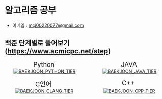 # 알고리즘 공부
- 이메일 : mcj00220077@gmail.com

## 백준 단계별로 풀어보기 (https://www.acmicpc.net/step)

<div style="display: flex; justify-content: space-around; gap: 30px; font-size: 20px;">
    <div>Python</div>
    <div>JAVA</div>
</div>
<div style="display: flex; justify-content: space-around; gap: 30px;">
    <a href="https://www.acmicpc.net/user/chany0207"><img src="https://mazassumnida.wtf/api/v2/generate_badge?boj=chany0207" alt="BAEKJOON_PYTHON_TIER" /></a>
    <a href="https://www.acmicpc.net/user/chany0207"><img src="https://mazassumnida.wtf/api/v2/generate_badge?boj=mcj0207" alt="BAEKJOON_JAVA_TIER" /></a>
</div>

<br/>

<div style="display: flex; justify-content: space-around; gap: 30px; font-size: 20px;">
    <div>C언어</div>
    <div>C++</div>
</div>
<div style="display: flex; justify-content: space-around; gap: 30px;">
    <a href="https://www.acmicpc.net/user/chany8592"><img src="https://mazassumnida.wtf/api/v2/generate_badge?boj=chany8592" alt="BAEKJOON_CLANG_TIER" /></a>
    <a href="https://www.acmicpc.net/user/mcj8592"><img src="https://mazassumnida.wtf/api/v2/generate_badge?boj=mcj8592" alt="BAEKJOON_CPP_TIER" /></a>
</div>